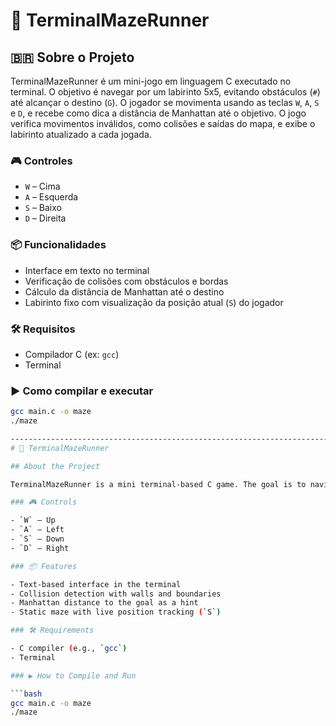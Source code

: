 # 🧩 TerminalMazeRunner

## 🇧🇷 Sobre o Projeto

TerminalMazeRunner é um mini-jogo em linguagem C executado no terminal. O objetivo é navegar por um labirinto 5x5, evitando obstáculos (`#`) até alcançar o destino (`G`). O jogador se movimenta usando as teclas `W`, `A`, `S` e `D`, e recebe como dica a distância de Manhattan até o objetivo. O jogo verifica movimentos inválidos, como colisões e saídas do mapa, e exibe o labirinto atualizado a cada jogada.

### 🎮 Controles

- `W` – Cima
- `A` – Esquerda
- `S` – Baixo
- `D` – Direita

### 📦 Funcionalidades

- Interface em texto no terminal
- Verificação de colisões com obstáculos e bordas
- Cálculo da distância de Manhattan até o destino
- Labirinto fixo com visualização da posição atual (`S`) do jogador

### 🛠️ Requisitos

- Compilador C (ex: `gcc`)
- Terminal

### ▶️ Como compilar e executar

```bash
gcc main.c -o maze
./maze

--------------------------------------------------------------------------
# 🧩 TerminalMazeRunner

## About the Project

TerminalMazeRunner is a mini terminal-based C game. The goal is to navigate through a 5x5 maze, avoiding obstacles (`#`) and reaching the goal (`G`). The player moves using the `W`, `A`, `S`, and `D` keys, and the game provides a hint via the Manhattan distance to the goal. Invalid moves are detected, and the maze updates after each input.

### 🎮 Controls

- `W` – Up  
- `A` – Left  
- `S` – Down  
- `D` – Right  

### 📦 Features

- Text-based interface in the terminal  
- Collision detection with walls and boundaries  
- Manhattan distance to the goal as a hint  
- Static maze with live position tracking (`S`)  

### 🛠️ Requirements

- C compiler (e.g., `gcc`)  
- Terminal  

### ▶️ How to Compile and Run

```bash
gcc main.c -o maze
./maze
